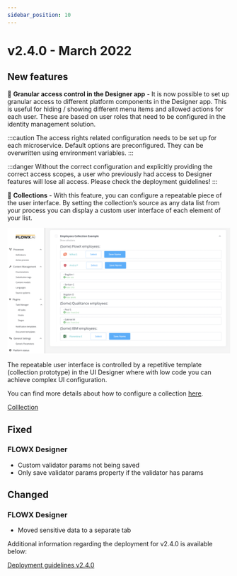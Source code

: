 ```yaml
---
sidebar_position: 10
---
```


# v2.4.0 - March 2022

## **New features**

:checkered_flag: **Granular access control in the Designer app** - It is now possible to set up granular access to different platform components in the Designer app. This is useful for hiding / showing different menu items and allowed actions for each user. These are based on user roles that need to be configured in the identity management solution.

:::caution
The access rights related configuration needs to be set up for each microservice. Default options are preconfigured. They can be overwritten using environment variables.
:::

:::danger
Without the correct configuration and explicitly providing the correct access scopes, a user who previously had access to Designer features will lose all access. Please check the deployment guidelines!
:::

:repeat: **Collections** - With this feature, you can configure a repeatable piece of the user interface. By setting the collection’s source as any data list from your process you can display a custom user interface of each element of your list.

![Employees Collection Example](../img/240collections.png)

The repeatable user interface is controlled by a repetitive template (collection prototype) in the UI Designer where with low code you can achieve complex UI configuration.

You can find more details about how to configure a collection [here](../../../flowx-elements/configure-a-template-config-element/component-types/collection/).

[Colllection](../../../flowx-elements/configure-a-template-config-element/component-types/collection/)


## **Fixed**

### FLOWX Designer

* Custom validator params not being saved
*   Only save validator params property if the validator has params

## **Changed**

### FLOWX Designer

* Moved sensitive data to a separate tab

Additional information regarding the deployment for v2.4.0 is available below:

[Deployment guidelines v2.4.0](deployment-guidelines-v2.4)

